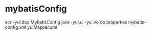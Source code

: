 # mybatisConfig

scr
 -yul.dao
  MybatisConfig.java
 -yul.ui
 -yul.vo
 db.properties
 mybatis-config.xml
 yulMapper.xml
